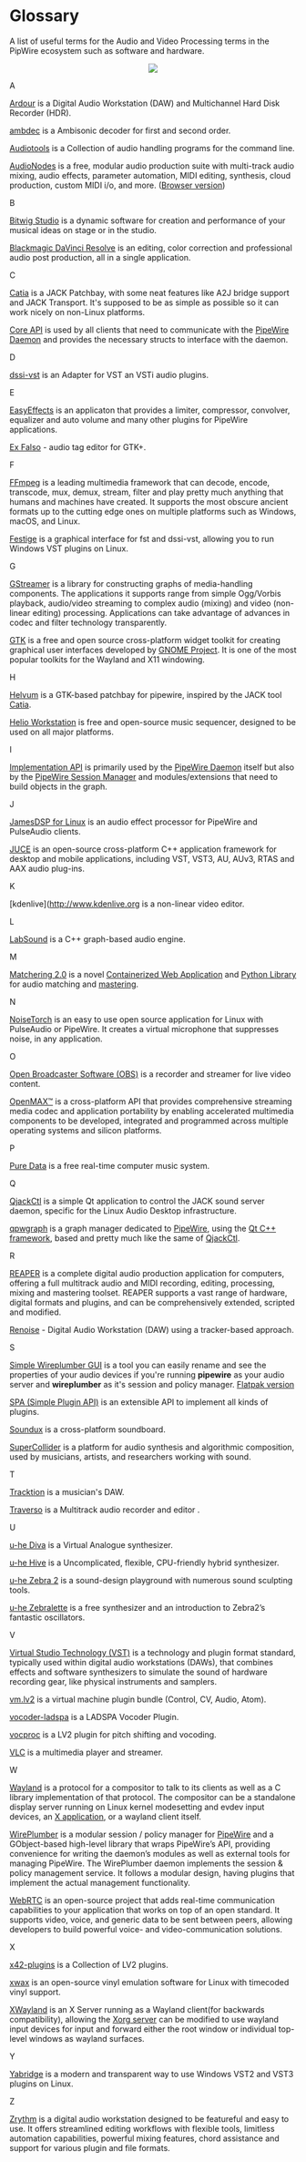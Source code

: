 # Glossary

A list of useful terms for the Audio and Video Processing terms in the PipWire ecosystem such as software and hardware.

<p align="center">
<img src="https://user-images.githubusercontent.com/45159366/215313288-bbca2a48-bc86-4d1a-afbc-f206baac89b2.png">
<br />
</p>

A

[Ardour](http://www.ardour.org/) is a Digital Audio Workstation (DAW) and Multichannel Hard Disk Recorder (HDR).

[ambdec](https://kokkinizita.linuxaudio.org/linuxaudio/index.html) is a Ambisonic decoder for first and second order.

[Audiotools](https://audiotools.sourceforge.net/) is a Collection of audio handling programs for the command line.

[AudioNodes](https://audionodes.com/) is a free, modular audio production suite with multi-track audio mixing, audio effects, parameter automation, MIDI editing, synthesis, cloud production, custom MIDI i/o, and more. ([Browser version](https://audionodes.com/online/))

B

[Bitwig Studio](https://www.bitwig.com/en/bitwig-studio.html)  is a dynamic software for creation and performance of your musical ideas on stage or in the studio.

[Blackmagic DaVinci Resolve](https://www.blackmagicdesign.com/products/davinciresolve) is an editing, color correction and professional audio post production, all in a single application.

C

[Catia](https://kx.studio/Applications:Catia) is a JACK Patchbay, with some neat features like A2J bridge support and JACK Transport. It's supposed to be as simple as possible so it can work nicely on non-Linux platforms. 

[Core API](https://docs.pipewire.org/group__api__pw__core.html) is used by all clients that need to communicate with the [PipeWire Daemon](https://docs.pipewire.org/page_daemon.html) and provides the necessary structs to interface with the daemon.

D

[dssi-vst](http://breakfastquay.com/dssi-vst/) is an Adapter for VST an VSTi audio plugins.

E

[EasyEffects](https://github.com/wwmm/easyeffects) is an applicaton that provides a limiter, compressor, convolver, equalizer and auto volume and many other plugins for PipeWire applications.

[Ex Falso](https://quodlibet.readthedocs.io/en/latest/guide/editing_tags.html) - audio tag editor for GTK+.

F

[FFmpeg](https://ffmpeg.org) is a leading multimedia framework that can decode, encode, transcode, mux, demux, stream, filter and play pretty much anything that humans and machines have created. It supports the most obscure ancient formats up to the cutting edge ones on multiple platforms such as Windows, macOS, and Linux.

[Festige](https://www.syntheway.net/FeSTige.htm) is a graphical interface for fst and dssi-vst, allowing you to run Windows VST plugins on Linux. 

G

[GStreamer](https://gstreamer.freedesktop.org/) is a library for constructing graphs of media-handling components. The applications it supports range from simple Ogg/Vorbis playback, audio/video streaming to complex audio (mixing) and video (non-linear editing) processing. Applications can take advantage of advances in codec and filter technology transparently.

[GTK](https://www.gtk.org/) is a free and open source cross-platform widget toolkit for creating graphical user interfaces developed by [GNOME Project](https://www.gnome.org/). It is one of the most popular toolkits for the Wayland and X11 windowing.

H

[Helvum](https://gitlab.freedesktop.org/pipewire/helvum) is a GTK-based patchbay for pipewire, inspired by the JACK tool [Catia](https://kx.studio/Applications:Catia).

[Helio Workstation](https://helio.fm/) is free and open-source music sequencer, designed to be used on all major platforms.

I

[Implementation API](https://docs.pipewire.org/group__api__pw__impl.html) is primarily used by the [PipeWire Daemon](https://docs.pipewire.org/page_daemon.html) itself but also by the [PipeWire Session Manager](https://docs.pipewire.org/page_session_manager.html) and modules/extensions that need to build objects in the graph.

J

[JamesDSP for Linux](https://github.com/Audio4Linux/JDSP4Linux) is an audio effect processor for PipeWire and PulseAudio clients.

[JUCE](https://juce.com/) is an open-source cross-platform C++ application framework for desktop and mobile applications, including VST, VST3, AU, AUv3, RTAS and AAX audio plug-ins. 

K

[kdenlive](http://www.kdenlive.org is a non-linear video editor.

L

[LabSound](https://github.com/LabSound/LabSound) is a C++ graph-based audio engine. 

M

[Matchering 2.0](https://github.com/sergree/matchering) is a novel [Containerized Web Application](https://github.com/sergree/matchering#docker-image---the-easiest-way) and [Python Library](https://pypi.org/project/matchering) for audio matching and [mastering](https://en.wikipedia.org/wiki/Audio_mastering).

N

[NoiseTorch](https://github.com/noisetorch/NoiseTorch) is an easy to use open source application for Linux with PulseAudio or PipeWire. It creates a virtual microphone that suppresses noise, in any application. 

O

[Open Broadcaster Software (OBS)](https://obsproject.com/) is a recorder and streamer for live video content.

[OpenMAX™](https://www.khronos.org/openmax/) is a cross-platform API that provides comprehensive streaming media codec and application portability by enabling accelerated multimedia components to be developed, integrated and programmed across multiple operating systems and silicon platforms.

P

[Pure Data](https://github.com/pure-data/pure-data) is a free real-time computer music system.

Q

[QjackCtl](https://qjackctl.sourceforge.io/) is a simple Qt application to control the JACK sound server daemon, specific for the Linux Audio Desktop infrastructure.

[qpwgraph](https://gitlab.freedesktop.org/rncbc/qpwgraph) is a graph manager dedicated to [PipeWire](https://pipewire.org/), using the [Qt C++ framework](https://qt.io/), based and pretty much like the same of [QjackCtl](https://qjackctl.sourceforge.io/).


R

[REAPER](https://www.reaper.fm/) is a complete digital audio production application for computers, offering a full multitrack audio and MIDI recording, editing, processing, mixing and mastering toolset. REAPER supports a vast range of hardware, digital formats and plugins, and can be comprehensively extended, scripted and modified. 

[Renoise](https://www.renoise.com/products/renoise) - Digital Audio Workstation (DAW) using a tracker-based approach.

S

[Simple Wireplumber GUI](https://github.com/dyegoaurelio/simple-wireplumber-gui) is a tool you can easily rename and see the properties of your audio devices if you're running **pipewire** as your audio server and **wireplumber** as it's session and policy manager. [Flatpak version](https://flathub.org/apps/io.github.dyegoaurelio.simple-wireplumber-gui)

[SPA (Simple Plugin API)](https://docs.pipewire.org/group__api__spa.html) is an extensible API to implement all kinds of plugins.

[Soundux](https://soundux.rocks/) is a cross-platform soundboard.

[SuperCollider](http://supercollider.github.io/) is a platform for audio synthesis and algorithmic composition, used by musicians, artists, and researchers working with sound.

T

[Tracktion](http://www.tracktion.com/) is a musician's DAW.

[Traverso](http://traverso-daw.org/) is a Multitrack audio recorder and editor .

U

[u-he Diva](https://u-he.com/products/diva/)  is a Virtual Analogue synthesizer.

[u-he Hive](https://u-he.com/products/hive/) is a Uncomplicated, flexible, CPU-friendly hybrid synthesizer.

[u-he Zebra 2](https://u-he.com/products/zebra2/) is a sound-design playground with numerous sound sculpting tools.

[u-he Zebralette](https://u-he.com/products/zebralette/) is a free synthesizer and an introduction to Zebra2’s fantastic oscillators.

V

[Virtual Studio Technology (VST)](https://www.native-instruments.com/en/specials/free-vst-plugins/) is a technology and plugin format standard, typically used within digital audio workstations (DAWs), that combines effects and software synthesizers to simulate the sound of hardware recording gear, like physical instruments and samplers.

[vm.lv2](https://open-music-kontrollers.ch/lv2/vm/) is a virtual machine plugin bundle (Control, CV, Audio, Atom).

[vocoder-ladspa](https://kxstudio.linuxaudio.org/Repositories:Plugins)  is a LADSPA Vocoder Plugin.

[vocproc](https://hyperglitch.com/dev/VocProc) is a LV2 plugin for pitch shifting and vocoding.

[VLC](https://www.videolan.org/vlc/) is a multimedia player and streamer.

W

[Wayland](https://wayland.freedesktop.org) is a protocol for a compositor to talk to its clients as well as a C library implementation of that protocol. The compositor can be a standalone display server running on Linux kernel modesetting and evdev input devices, an [X application](https://www.x.org/wiki/XServer/), or a wayland client itself.

[WirePlumber](https://pipewire.pages.freedesktop.org/wireplumber/) is a modular session / policy manager for [PipeWire](https://pipewire.org/) and a GObject-based high-level library that wraps PipeWire’s API, providing convenience for writing the daemon’s modules as well as external tools for managing PipeWire. The WirePlumber daemon implements the session & policy management service. It follows a modular design, having plugins that implement the actual management functionality.

[WebRTC](https://webrtc.org/) is an open-source project that adds real-time communication capabilities to your application that works on top of an open standard. It supports video, voice, and generic data to be sent between peers, allowing developers to build powerful voice- and video-communication solutions.

X

[x42-plugins](https://github.com/x42/x42-plugins) is a Collection of LV2 plugins.

[xwax](https://www.xwax.co.uk/) is an open-source vinyl emulation software for Linux with timecoded vinyl support.

[XWayland](https://wayland.freedesktop.org/xserver.html) is an X Server running as a Wayland client(for backwards compatibility), allowing the [Xorg server](https://www.x.org/wiki/XServer/) can be modified to use wayland input devices for input and forward either the root window or individual top-level windows as wayland surfaces.

Y

[Yabridge](https://github.com/robbert-vdh/yabridge) is a modern and transparent way to use Windows VST2 and VST3 plugins on Linux.

Z

[Zrythm](https://www.zrythm.org/) is a digital audio workstation designed to be featureful and easy to use. It offers streamlined editing workflows with flexible tools, limitless automation capabilities, powerful mixing features, chord assistance and support for various plugin and file formats.
